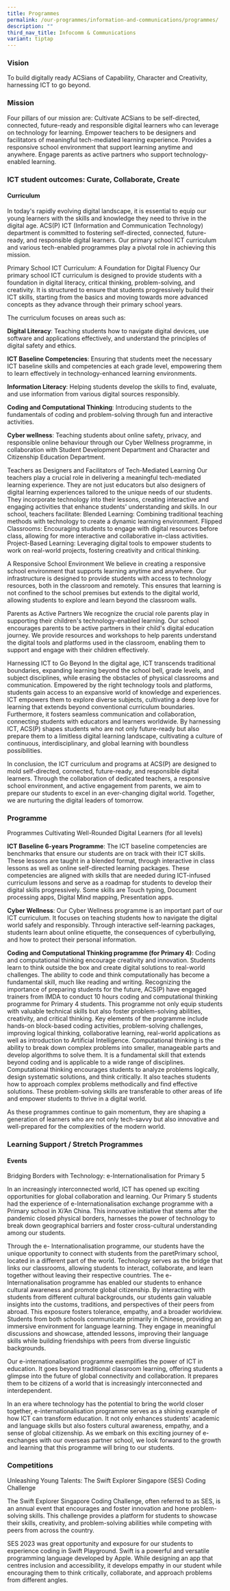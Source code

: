 ```yaml
---
title: Programmes
permalink: /our-programmes/information-and-communications/programmes/
description: ""
third_nav_title: Infocomm & Communications
variant: tiptap
---
```

<h3><strong>Vision</strong></h3>
<p>To build digitally ready ACSians of Capability, Character and Creativity,
harnessing ICT to go beyond.</p>
<h3><strong>Mission</strong></h3>
<p>Four pillars of our mission are: Cultivate ACSians to be self-directed,
connected, future-ready and responsible digital learners who can leverage
on technology for learning. Empower teachers to be designers and facilitators
of meaningful tech-mediated learning experience. Provides a responsive
school environment that support learning anytime and anywhere. Engage parents
as active partners who support technology-enabled learning.</p>
<h3><strong>ICT student outcomes: Curate, Collaborate, Create</strong></h3>
<h4><strong>Curriculum</strong></h4>
<p>In today's rapidly evolving digital landscape, it is essential to equip
our young learners with the skills and knowledge they need to thrive in
the digital age. ACS(P) ICT (Information and Communication Technology)
department is committed to fostering self-directed, connected, future-ready,
and responsible digital learners. Our primary school ICT curriculum and
various tech-enabled programmes play a pivotal role in achieving this mission.</p>
<p>Primary School ICT Curriculum: A Foundation for Digital Fluency Our primary
school ICT curriculum is designed to provide students with a foundation
in digital literacy, critical thinking, problem-solving, and creativity.
It is structured to ensure that students progressively build their ICT
skills, starting from the basics and moving towards more advanced concepts
as they advance through their primary school years.</p>
<p>The curriculum focuses on areas such as:</p>
<p><strong>Digital Literacy</strong>: Teaching students how to navigate digital
devices, use software and applications effectively, and understand the
principles of digital safety and ethics.</p>
<p><strong>ICT Baseline Competencies</strong>: Ensuring that students meet
the necessary ICT baseline skills and competencies at each grade level,
empowering them to learn effectively in technology-enhanced learning environments.</p>
<p><strong>Information Literacy</strong>: Helping students develop the skills
to find, evaluate, and use information from various digital sources responsibly.</p>
<p><strong>Coding and Computational Thinking</strong>: Introducing students
to the fundamentals of coding and problem-solving through fun and interactive
activities.</p>
<p><strong>Cyber wellness</strong>: Teaching students about online safety,
privacy, and responsible online behaviour through our Cyber Wellness programme,
in collaboration with Student Development Department and Character and
Citizenship Education Department.</p>
<p>Teachers as Designers and Facilitators of Tech-Mediated Learning Our teachers
play a crucial role in delivering a meaningful tech-mediated learning experience.
They are not just educators but also designers of digital learning experiences
tailored to the unique needs of our students. They incorporate technology
into their lessons, creating interactive and engaging activities that enhance
students' understanding and skills. In our school, teachers facilitate:
Blended Learning: Combining traditional teaching methods with technology
to create a dynamic learning environment. Flipped Classrooms: Encouraging
students to engage with digital resources before class, allowing for more
interactive and collaborative in-class activities. Project-Based Learning:
Leveraging digital tools to empower students to work on real-world projects,
fostering creativity and critical thinking.</p>
<p>A Responsive School Environment We believe in creating a responsive school
environment that supports learning anytime and anywhere. Our infrastructure
is designed to provide students with access to technology resources, both
in the classroom and remotely. This ensures that learning is not confined
to the school premises but extends to the digital world, allowing students
to explore and learn beyond the classroom walls.</p>
<p>Parents as Active Partners We recognize the crucial role parents play
in supporting their children's technology-enabled learning. Our school
encourages parents to be active partners in their child's digital education
journey. We provide resources and workshops to help parents understand
the digital tools and platforms used in the classroom, enabling them to
support and engage with their children effectively.</p>
<p>Harnessing ICT to Go Beyond In the digital age, ICT transcends traditional
boundaries, expanding learning beyond the school bell, grade levels, and
subject disciplines, while erasing the obstacles of physical classrooms
and communication. Empowered by the right technology tools and platforms,
students gain access to an expansive world of knowledge and experiences.
ICT empowers them to explore diverse subjects, cultivating a deep love
for learning that extends beyond conventional curriculum boundaries. Furthermore,
it fosters seamless communication and collaboration, connecting students
with educators and learners worldwide. By harnessing ICT, ACS(P) shapes
students who are not only future-ready but also prepare them to a limitless
digital learning landscape, cultivating a culture of continuous, interdisciplinary,
and global learning with boundless possibilities.</p>
<p>In conclusion, the ICT curriculum and programs at ACS(P) are designed
to mold self-directed, connected, future-ready, and responsible digital
learners. Through the collaboration of dedicated teachers, a responsive
school environment, and active engagement from parents, we aim to prepare
our students to excel in an ever-changing digital world. Together, we are
nurturing the digital leaders of tomorrow.</p>
<h3><strong>Programme</strong></h3>
<p>Programmes Cultivating Well-Rounded Digital Learners (for all levels)</p>
<p><strong>ICT Baseline 6-years Programme</strong>: The ICT baseline competencies
are benchmarks that ensure our students are on track with their ICT skills.
These lessons are taught in a blended format, through interactive in class
lessons as well as online self-directed learning packages. These competencies
are aligned with skills that are needed during ICT-infused curriculum lessons
and serve as a roadmap for students to develop their digital skills progressively.
Some skills are Touch typing, Document processing apps, Digital Mind mapping,
Presentation apps.</p>
<p><strong>Cyber Wellness</strong>: Our Cyber Wellness programme is an important
part of our ICT curriculum. It focuses on teaching students how to navigate
the digital world safely and responsibly. Through interactive self-learning
packages, students learn about online etiquette, the consequences of cyberbullying,
and how to protect their personal information.</p>
<p><strong>Coding and Computational Thinking programme (for Primary 4)</strong>:
Coding and computational thinking encourage creativity and innovation.
Students learn to think outside the box and create digital solutions to
real-world challenges. The ability to code and think computationally has
become a fundamental skill, much like reading and writing. Recognizing
the importance of preparing students for the future, ACS(P) have engaged
trainers from IMDA to conduct 10 hours coding and computational thinking
programme for Primary 4 students. This programme not only equip students
with valuable technical skills but also foster problem-solving abilities,
creativity, and critical thinking. Key elements of the programme include
hands-on block-based coding activities, problem-solving challenges, improving
logical thinking, collaborative learning, real-world applications as well
as introduction to Artificial Intelligence. Computational thinking is the
ability to break down complex problems into smaller, manageable parts and
develop algorithms to solve them. It is a fundamental skill that extends
beyond coding and is applicable to a wide range of disciplines. Computational
thinking encourages students to analyze problems logically, design systematic
solutions, and think critically. It also teaches students how to approach
complex problems methodically and find effective solutions. These problem-solving
skills are transferable to other areas of life and empower students to
thrive in a digital world.</p>
<p>As these programmes continue to gain momentum, they are shaping a generation
of learners who are not only tech-savvy but also innovative and well-prepared
for the complexities of the modern world.</p>
<h3><strong>Learning Support / Stretch Programmes</strong></h3>
<h4><strong>Events</strong></h4>
<p>Bridging Borders with Technology: e-Internationalisation for Primary 5</p>
<p>In an increasingly interconnected world, ICT has opened up exciting opportunities
for global collaboration and learning. Our Primary 5 students had the experience
of e-Internationalisation exchange programme with a Primary school in Xi’An
China. This innovative initiative that stems after the pandemic closed
physical borders, harnesses the power of technology to break down geographical
barriers and foster cross-cultural understanding among our students.</p>
<p>Through the e- Internationalisation programme, our students have the unique
opportunity to connect with students from the paretPrimary school, located
in a different part of the world. Technology serves as the bridge that
links our classrooms, allowing students to interact, collaborate, and learn
together without leaving their respective countries. The e-Internationalisation
programme has enabled our students to enhance cultural awareness and promote
global citizenship. By interacting with students from different cultural
backgrounds, our students gain valuable insights into the customs, traditions,
and perspectives of their peers from abroad. This exposure fosters tolerance,
empathy, and a broader worldview. Students from both schools communicate
primarily in Chinese, providing an immersive environment for language learning.
They engage in meaningful discussions and showcase, attended lessons, improving
their language skills while building friendships with peers from diverse
linguistic backgrounds.</p>
<p>Our e-internationalisation programme exemplifies the power of ICT in education.
It goes beyond traditional classroom learning, offering students a glimpse
into the future of global connectivity and collaboration. It prepares them
to be citizens of a world that is increasingly interconnected and interdependent.</p>
<p>In an era where technology has the potential to bring the world closer
together, e-internationalisation programme serves as a shining example
of how ICT can transform education. It not only enhances students' academic
and language skills but also fosters cultural awareness, empathy, and a
sense of global citizenship. As we embark on this exciting journey of e-exchanges
with our overseas partner school, we look forward to the growth and learning
that this programme will bring to our students.</p>
<h3><strong>Competitions</strong></h3>
<p>Unleashing Young Talents: The Swift Explorer Singapore (SES) Coding Challenge</p>
<p>The Swift Explorer Singapore Coding Challenge, often referred to as SES,
is an annual event that encourages and foster innovation and hone problem-solving
skills. This challenge provides a platform for students to showcase their
skills, creativity, and problem-solving abilities while competing with
peers from across the country.</p>
<p>SES 2023 was great opportunity and exposure for our students to experience
coding in Swift Playground. Swift is a powerful and versatile programming
language developed by Apple. While designing an app that centres inclusion
and accessibility, it develops empathy in our student while encouraging
them to think critically, collaborate, and approach problems from different
angles.</p>